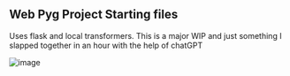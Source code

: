 ## Web Pyg Project Starting files
Uses flask and local transformers. This is a major WIP and just something I slapped together in an hour with the help of chatGPT


![image](https://i.imgur.com/Yeaie2jl.png)

